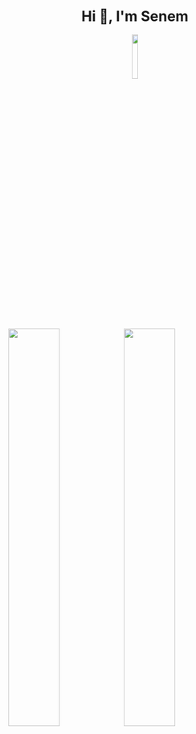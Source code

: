 <h1 align="center">Hi 👋, I'm Senem</h1>
</div>

<div align="center">
<img width="15%" src="https://komarev.com/ghpvc/?username=Senem0666&color=070000">
  </div>
  
  <img align="left" width="45%" src="https://github-readme-stats.vercel.app/api?username=Senem0666&show_icons=true&theme=react&hide_border=true&bg_color=0D1117">
  <img align="left" width="45%" src="https://github-readme-streak-stats.herokuapp.com/?user=Senem0666&theme=black-ice&hide_border=true&stroke=0000&background=0D1117">

